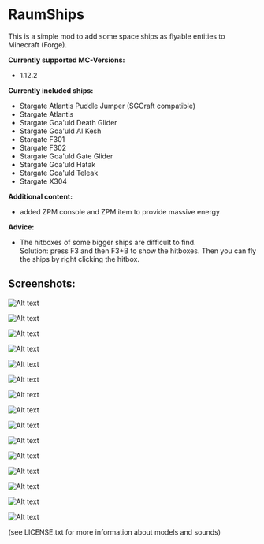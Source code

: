 # RaumShips
This is a simple mod to add some space ships as flyable entities to Minecraft (Forge).

**Currently supported MC-Versions:**
- 1.12.2

**Currently included ships:**
- Stargate Atlantis Puddle Jumper (SGCraft compatible)  
- Stargate Atlantis  
- Stargate Goa'uld Death Glider  
- Stargate Goa'uld Al'Kesh  
- Stargate F301  
- Stargate F302  
- Stargate Goa'uld Gate Glider  
- Stargate Goa'uld Hatak  
- Stargate Goa'uld Teleak  
- Stargate X304  

**Additional content:**
- added ZPM console and ZPM item to provide massive energy
  
**Advice:**  
- The hitboxes of some bigger ships are difficult to find.  
  Solution: press F3 and then F3+B to show the hitboxes. Then you can fly the ships by right clicking the hitbox.
  
## Screenshots:  
  
![Alt text](/src/test/resources/screenshots/PuddleJumperAir.png?raw=true "PuddleJumperAir")

![Alt text](/src/test/resources/screenshots/PuddleJumperSG.png?raw=true "PuddleJumperSG")

![Alt text](/src/test/resources/screenshots/PuddleJumperUnderWater.png?raw=true "PuddleJumperUnderWater")

![Alt text](/src/test/resources/screenshots/DeathGlider.png?raw=true "DeathGlider")

![Alt text](/src/test/resources/screenshots/AlKesh.png?raw=true "AlKesh")

![Alt text](/src/test/resources/screenshots/F301.png?raw=true "F301")

![Alt text](/src/test/resources/screenshots/F302.png?raw=true "F302")

![Alt text](/src/test/resources/screenshots/GateGlider.png?raw=true "GateGlider")

![Alt text](/src/test/resources/screenshots/Teleak.png?raw=true "Teleak")

![Alt text](/src/test/resources/screenshots/Hatak1.png?raw=true "Hatak1")

![Alt text](/src/test/resources/screenshots/Hatak2.png?raw=true "Hatak2")

![Alt text](/src/test/resources/screenshots/X304_1.png?raw=true "X304_1")

![Alt text](/src/test/resources/screenshots/X304_2.png?raw=true "X304_2")

![Alt text](/src/test/resources/screenshots/Atlantis1.png?raw=true "Atlantis1")

![Alt text](/src/test/resources/screenshots/Atlantis2.png?raw=true "Atlantis2")
  
(see LICENSE.txt for more information about models and sounds)
